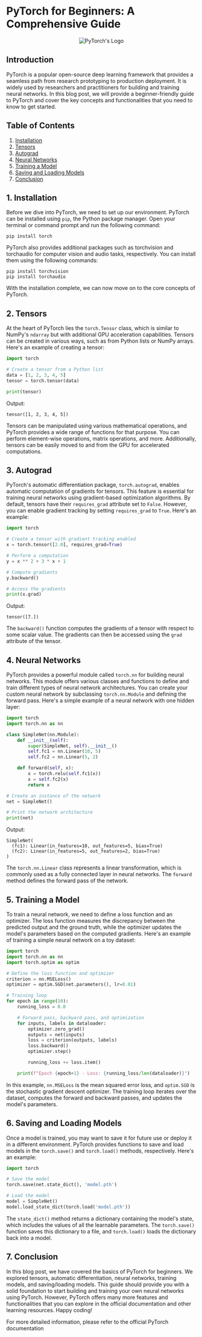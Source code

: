 # PyTorch for Beginners: A Comprehensive Guide

<p align="center">
  <img src="https://pytorch.org/tutorials/_static/img/thumbnails/cropped/profiler.png" alt="PyTorch's Logo">
</p>

## Introduction

PyTorch is a popular open-source deep learning framework that provides a seamless path from research prototyping to production deployment. It is widely used by researchers and practitioners for building and training neural networks. In this blog post, we will provide a beginner-friendly guide to PyTorch and cover the key concepts and functionalities that you need to know to get started.

## Table of Contents

1. [Installation](#installation)
2. [Tensors](#tensors)
3. [Autograd](#autograd)
4. [Neural Networks](#neural-networks)
5. [Training a Model](#training-a-model)
6. [Saving and Loading Models](#saving-and-loading-models)
7. [Conclusion](#conclusion)

<a name="installation"></a>
## 1. Installation

Before we dive into PyTorch, we need to set up our environment. PyTorch can be installed using `pip`, the Python package manager. Open your terminal or command prompt and run the following command:

```console
pip install torch
```

PyTorch also provides additional packages such as torchvision and torchaudio for computer vision and audio tasks, respectively. You can install them using the following commands:

```console
pip install torchvision
pip install torchaudio
```

With the installation complete, we can now move on to the core concepts of PyTorch.

<a name="tensors"></a>
## 2. Tensors

At the heart of PyTorch lies the `torch.Tensor` class, which is similar to NumPy's `ndarray` but with additional GPU acceleration capabilities. Tensors can be created in various ways, such as from Python lists or NumPy arrays. Here's an example of creating a tensor:

```python
import torch

# Create a tensor from a Python list
data = [1, 2, 3, 4, 5]
tensor = torch.tensor(data)

print(tensor)
```

Output:
```
tensor([1, 2, 3, 4, 5])
```

Tensors can be manipulated using various mathematical operations, and PyTorch provides a wide range of functions for that purpose. You can perform element-wise operations, matrix operations, and more. Additionally, tensors can be easily moved to and from the GPU for accelerated computations.

<a name="autograd"></a>
## 3. Autograd

PyTorch's automatic differentiation package, `torch.autograd`, enables automatic computation of gradients for tensors. This feature is essential for training neural networks using gradient-based optimization algorithms. By default, tensors have their `requires_grad` attribute set to `False`. However, you can enable gradient tracking by setting `requires_grad` to `True`. Here's an example:

```python
import torch

# Create a tensor with gradient tracking enabled
x = torch.tensor([2.0], requires_grad=True)

# Perform a computation
y = x ** 2 + 3 * x + 1

# Compute gradients
y.backward()

# Access the gradients
print(x.grad)
```

Output:
```
tensor([7.])
```

The `backward()` function computes the gradients of a tensor with respect to some scalar value. The gradients can then be accessed using the `grad` attribute of the tensor.

<a name="neural-networks"></a>
## 4. Neural Networks

PyTorch provides a powerful module called `torch.nn` for building neural networks. This module offers various classes and functions to define and train different types of neural network architectures. You can create your custom neural network by subclassing `torch.nn.Module` and defining the forward pass. Here's a simple example of a neural network with one hidden layer:

```python
import torch
import torch.nn as nn

class SimpleNet(nn.Module):
    def __init__(self):
        super(SimpleNet, self).__init__()
        self.fc1 = nn.Linear(10, 5)
        self.fc2 = nn.Linear(5, 2)

    def forward(self, x):
        x = torch.relu(self.fc1(x))
        x = self.fc2(x)
        return x

# Create an instance of the network
net = SimpleNet()

# Print the network architecture
print(net)
```

Output:
```
SimpleNet(
  (fc1): Linear(in_features=10, out_features=5, bias=True)
  (fc2): Linear(in_features=5, out_features=2, bias=True)
)
```
The `torch.nn.Linear` class represents a linear transformation, which is commonly used as a fully connected layer in neural networks. The `forward` method defines the forward pass of the network.

<a name="training-a-model"></a>
## 5. Training a Model

To train a neural network, we need to define a loss function and an optimizer. The loss function measures the discrepancy between the predicted output and the ground truth, while the optimizer updates the model's parameters based on the computed gradients. Here's an example of training a simple neural network on a toy dataset:
```python
import torch
import torch.nn as nn
import torch.optim as optim

# Define the loss function and optimizer
criterion = nn.MSELoss()
optimizer = optim.SGD(net.parameters(), lr=0.01)

# Training loop
for epoch in range(10):
    running_loss = 0.0

    # Forward pass, backward pass, and optimization
    for inputs, labels in dataloader:
        optimizer.zero_grad()
        outputs = net(inputs)
        loss = criterion(outputs, labels)
        loss.backward()
        optimizer.step()

        running_loss += loss.item()

    print(f"Epoch {epoch+1} - Loss: {running_loss/len(dataloader)}")
```

In this example, `nn.MSELoss` is the mean squared error loss, and `optim.SGD` is the stochastic gradient descent optimizer. The training loop iterates over the dataset, computes the forward and backward passes, and updates the model's parameters.

<a name="saving-and-loading-models"></a>
## 6. Saving and Loading Models

Once a model is trained, you may want to save it for future use or deploy it in a different environment. PyTorch provides functions to save and load models in the `torch.save()` and `torch.load()` methods, respectively. Here's an example:

```python
import torch

# Save the model
torch.save(net.state_dict(), 'model.pth')

# Load the model
model = SimpleNet()
model.load_state_dict(torch.load('model.pth'))
```

The `state_dict()` method returns a dictionary containing the model's state, which includes the values of all the learnable parameters. The `torch.save()` function saves this dictionary to a file, and `torch.load()` loads the dictionary back into a model.

<a name="conclusion"></a>
## 7. Conclusion

In this blog post, we have covered the basics of PyTorch for beginners. We explored tensors, automatic differentiation, neural networks, training models, and saving/loading models. This guide should provide you with a solid foundation to start building and training your own neural networks using PyTorch. However, PyTorch offers many more features and functionalities that you can explore in the official documentation and other learning resources. Happy coding!

For more detailed information, please refer to the official PyTorch documentation